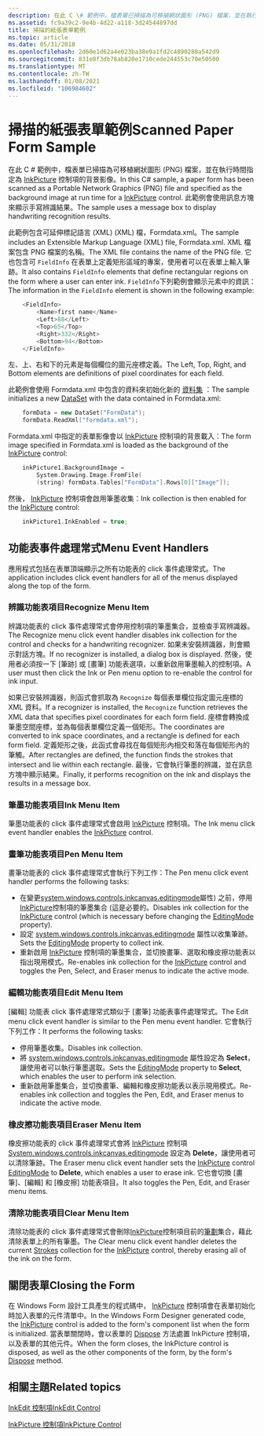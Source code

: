 ```yaml
---
description: 在此 C \# 範例中，檔表單已掃描為可移植網狀圖形 (PNG) 檔案，並在執行時間指定為 InkPicture 控制項的背景影像。 此範例會使用訊息方塊來顯示手寫辨識結果。
ms.assetid: fc9a39c2-9e4b-4d22-a118-3d24544897dd
title: 掃描的紙張表單範例
ms.topic: article
ms.date: 05/31/2018
ms.openlocfilehash: 2d60e1d62a4e023ba38e9a1fd2c4890288a542d9
ms.sourcegitcommit: 831e8f3db78ab820e1710cede244553c70e50500
ms.translationtype: MT
ms.contentlocale: zh-TW
ms.lasthandoff: 01/08/2021
ms.locfileid: "106984602"
---
```

# <a name="scanned-paper-form-sample"></a><span data-ttu-id="c5c98-104">掃描的紙張表單範例</span><span class="sxs-lookup"><span data-stu-id="c5c98-104">Scanned Paper Form Sample</span></span>

<span data-ttu-id="c5c98-105">在此 C \# 範例中，檔表單已掃描為可移植網狀圖形 (PNG) 檔案，並在執行時間指定為 [InkPicture](/previous-versions/aa514604(v=msdn.10)) 控制項的背景影像。</span><span class="sxs-lookup"><span data-stu-id="c5c98-105">In this C\# sample, a paper form has been scanned as a Portable Network Graphics (PNG) file and specified as the background image at run time for a [InkPicture](/previous-versions/aa514604(v=msdn.10)) control.</span></span> <span data-ttu-id="c5c98-106">此範例會使用訊息方塊來顯示手寫辨識結果。</span><span class="sxs-lookup"><span data-stu-id="c5c98-106">The sample uses a message box to display handwriting recognition results.</span></span>

<span data-ttu-id="c5c98-107">此範例包含可延伸標記語言 (XML)  (XML) 檔，Formdata.xml。</span><span class="sxs-lookup"><span data-stu-id="c5c98-107">The sample includes an Extensible Markup Language (XML) file, Formdata.xml.</span></span> <span data-ttu-id="c5c98-108">XML 檔案包含 PNG 檔案的名稱。</span><span class="sxs-lookup"><span data-stu-id="c5c98-108">The XML file contains the name of the PNG file.</span></span> <span data-ttu-id="c5c98-109">它也包含可 `FieldInfo` 在表單上定義矩形區域的專案，使用者可以在表單上輸入筆跡。</span><span class="sxs-lookup"><span data-stu-id="c5c98-109">It also contains `FieldInfo` elements that define rectangular regions on the form where a user can enter ink.</span></span> <span data-ttu-id="c5c98-110">`FieldInfo`下列範例會顯示元素中的資訊：</span><span class="sxs-lookup"><span data-stu-id="c5c98-110">The information in the `FieldInfo` element is shown in the following example:</span></span>


```C++
    <FieldInfo>
        <Name>first name</Name>
        <Left>88</Left>
        <Top>65</Top>
        <Right>332</Right>
        <Bottom>94</Bottom>
    </FieldInfo>
```



<span data-ttu-id="c5c98-111">左、上、右和下的元素是每個欄位的圖元座標定義。</span><span class="sxs-lookup"><span data-stu-id="c5c98-111">The Left, Top, Right, and Bottom elements are definitions of pixel coordinates for each field.</span></span>

<span data-ttu-id="c5c98-112">此範例會使用 Formdata.xml 中包含的資料來初始化新的 [資料集](/dotnet/api/system.data.dataset?view=netcore-3.1) ：</span><span class="sxs-lookup"><span data-stu-id="c5c98-112">The sample initializes a new [DataSet](/dotnet/api/system.data.dataset?view=netcore-3.1) with the data contained in Formdata.xml:</span></span>


```C++
    formData = new DataSet("FormData");
    formData.ReadXml("formdata.xml"); 
```



<span data-ttu-id="c5c98-113">Formdata.xml 中指定的表單影像會以 [InkPicture](/previous-versions/aa514604(v=msdn.10)) 控制項的背景載入：</span><span class="sxs-lookup"><span data-stu-id="c5c98-113">The form image specified in Formdata.xml is loaded as the background of the [InkPicture](/previous-versions/aa514604(v=msdn.10)) control:</span></span>


```C++
    inkPicture1.BackgroundImage = 
        System.Drawing.Image.FromFile(
        (string) formData.Tables["FormData"].Rows[0]["Image"]);
```



<span data-ttu-id="c5c98-114">然後， [InkPicture](/previous-versions/aa514604(v=msdn.10)) 控制項會啟用筆墨收集：</span><span class="sxs-lookup"><span data-stu-id="c5c98-114">Ink collection is then enabled for the [InkPicture](/previous-versions/aa514604(v=msdn.10)) control:</span></span>


```C++
    inkPicture1.InkEnabled = true;
```



## <a name="menu-event-handlers"></a><span data-ttu-id="c5c98-115">功能表事件處理常式</span><span class="sxs-lookup"><span data-stu-id="c5c98-115">Menu Event Handlers</span></span>

<span data-ttu-id="c5c98-116">應用程式包括在表單頂端顯示之所有功能表的 click 事件處理常式。</span><span class="sxs-lookup"><span data-stu-id="c5c98-116">The application includes click event handlers for all of the menus displayed along the top of the form.</span></span>

### <a name="recognize-menu-item"></a><span data-ttu-id="c5c98-117">辨識功能表項目</span><span class="sxs-lookup"><span data-stu-id="c5c98-117">Recognize Menu Item</span></span>

<span data-ttu-id="c5c98-118">辨識功能表的 click 事件處理常式會停用控制項的筆墨集合，並檢查手寫辨識器。</span><span class="sxs-lookup"><span data-stu-id="c5c98-118">The Recognize menu click event handler disables ink collection for the control and checks for a handwriting recognizer.</span></span> <span data-ttu-id="c5c98-119">如果未安裝辨識器，則會顯示對話方塊。</span><span class="sxs-lookup"><span data-stu-id="c5c98-119">If no recognizer is installed, a dialog box is displayed.</span></span> <span data-ttu-id="c5c98-120">然後，使用者必須按一下 [筆跡] 或 [畫筆] 功能表選項，以重新啟用筆墨輸入的控制項。</span><span class="sxs-lookup"><span data-stu-id="c5c98-120">A user must then click the Ink or Pen menu option to re-enable the control for ink input.</span></span>

<span data-ttu-id="c5c98-121">如果已安裝辨識器，則函式會抓取為 `Recognize` 每個表單欄位指定圖元座標的 XML 資料。</span><span class="sxs-lookup"><span data-stu-id="c5c98-121">If a recognizer is installed, the `Recognize` function retrieves the XML data that specifies pixel coordinates for each form field.</span></span> <span data-ttu-id="c5c98-122">座標會轉換成筆墨空間座標，並為每個表單欄位定義一個矩形。</span><span class="sxs-lookup"><span data-stu-id="c5c98-122">The coordinates are converted to ink space coordinates, and a rectangle is defined for each form field.</span></span> <span data-ttu-id="c5c98-123">定義矩形之後，此函式會尋找在每個矩形內相交和落在每個矩形內的筆觸。</span><span class="sxs-lookup"><span data-stu-id="c5c98-123">After rectangles are defined, the function finds the strokes that intersect and lie within each rectangle.</span></span> <span data-ttu-id="c5c98-124">最後，它會執行筆墨的辨識，並在訊息方塊中顯示結果。</span><span class="sxs-lookup"><span data-stu-id="c5c98-124">Finally, it performs recognition on the ink and displays the results in a message box.</span></span>

### <a name="ink-menu-item"></a><span data-ttu-id="c5c98-125">筆墨功能表項目</span><span class="sxs-lookup"><span data-stu-id="c5c98-125">Ink Menu Item</span></span>

<span data-ttu-id="c5c98-126">筆墨功能表的 click 事件處理常式會啟用 [InkPicture](/previous-versions/aa514604(v=msdn.10)) 控制項。</span><span class="sxs-lookup"><span data-stu-id="c5c98-126">The Ink menu click event handler enables the [InkPicture](/previous-versions/aa514604(v=msdn.10)) control.</span></span>

### <a name="pen-menu-item"></a><span data-ttu-id="c5c98-127">畫筆功能表項目</span><span class="sxs-lookup"><span data-stu-id="c5c98-127">Pen Menu Item</span></span>

<span data-ttu-id="c5c98-128">畫筆功能表的 click 事件處理常式會執行下列工作：</span><span class="sxs-lookup"><span data-stu-id="c5c98-128">The Pen menu click event handler performs the following tasks:</span></span>

-   <span data-ttu-id="c5c98-129">在變更[system.windows.controls.inkcanvas.editingmode](/previous-versions/ms582189(v=vs.100))屬性) 之前，停用[InkPicture](/previous-versions/aa514604(v=msdn.10))控制項的筆墨集合 (這是必要的。</span><span class="sxs-lookup"><span data-stu-id="c5c98-129">Disables ink collection for the [InkPicture](/previous-versions/aa514604(v=msdn.10)) control (which is necessary before changing the [EditingMode](/previous-versions/ms582189(v=vs.100)) property).</span></span>
-   <span data-ttu-id="c5c98-130">設定 [system.windows.controls.inkcanvas.editingmode](/previous-versions/ms582189(v=vs.100)) 屬性以收集筆跡。</span><span class="sxs-lookup"><span data-stu-id="c5c98-130">Sets the [EditingMode](/previous-versions/ms582189(v=vs.100)) property to collect ink.</span></span>
-   <span data-ttu-id="c5c98-131">重新啟用 [InkPicture](/previous-versions/aa514604(v=msdn.10)) 控制項的筆墨集合，並切換畫筆、選取和橡皮擦功能表以指出現用模式。</span><span class="sxs-lookup"><span data-stu-id="c5c98-131">Re-enables ink collection for the [InkPicture](/previous-versions/aa514604(v=msdn.10)) control and toggles the Pen, Select, and Eraser menus to indicate the active mode.</span></span>

### <a name="edit-menu-item"></a><span data-ttu-id="c5c98-132">編輯功能表項目</span><span class="sxs-lookup"><span data-stu-id="c5c98-132">Edit Menu Item</span></span>

<span data-ttu-id="c5c98-133">[編輯] 功能表 click 事件處理常式類似于 [畫筆] 功能表事件處理常式。</span><span class="sxs-lookup"><span data-stu-id="c5c98-133">The Edit menu click event handler is similar to the Pen menu event handler.</span></span> <span data-ttu-id="c5c98-134">它會執行下列工作：</span><span class="sxs-lookup"><span data-stu-id="c5c98-134">It performs the following tasks:</span></span>

-   <span data-ttu-id="c5c98-135">停用筆墨收集。</span><span class="sxs-lookup"><span data-stu-id="c5c98-135">Disables ink collection.</span></span>
-   <span data-ttu-id="c5c98-136">將 [system.windows.controls.inkcanvas.editingmode](/previous-versions/ms582189(v=vs.100)) 屬性設定為 **Select**，讓使用者可以執行筆墨選取。</span><span class="sxs-lookup"><span data-stu-id="c5c98-136">Sets the [EditingMode](/previous-versions/ms582189(v=vs.100)) property to **Select**, which enables the user to perform ink selection.</span></span>
-   <span data-ttu-id="c5c98-137">重新啟用筆墨集合，並切換畫筆、編輯和橡皮擦功能表以表示現用模式。</span><span class="sxs-lookup"><span data-stu-id="c5c98-137">Re-enables ink collection and toggles the Pen, Edit, and Eraser menus to indicate the active mode.</span></span>

### <a name="eraser-menu-item"></a><span data-ttu-id="c5c98-138">橡皮擦功能表項目</span><span class="sxs-lookup"><span data-stu-id="c5c98-138">Eraser Menu Item</span></span>

<span data-ttu-id="c5c98-139">橡皮擦功能表的 click 事件處理常式會將 [InkPicture](/previous-versions/aa514604(v=msdn.10)) 控制項 [System.windows.controls.inkcanvas.editingmode](/previous-versions/ms582189(v=vs.100)) 設定為 **Delete**，讓使用者可以清除筆跡。</span><span class="sxs-lookup"><span data-stu-id="c5c98-139">The Eraser menu click event handler sets the [InkPicture](/previous-versions/aa514604(v=msdn.10)) control [EditingMode](/previous-versions/ms582189(v=vs.100)) to **Delete**, which enables a user to erase ink.</span></span> <span data-ttu-id="c5c98-140">它也會切換 [畫筆]、[編輯] 和 [橡皮擦] 功能表項目。</span><span class="sxs-lookup"><span data-stu-id="c5c98-140">It also toggles the Pen, Edit, and Eraser menu items.</span></span>

### <a name="clear-menu-item"></a><span data-ttu-id="c5c98-141">清除功能表項目</span><span class="sxs-lookup"><span data-stu-id="c5c98-141">Clear Menu Item</span></span>

<span data-ttu-id="c5c98-142">清除功能表的 click 事件處理常式會刪除[InkPicture](/previous-versions/aa514604(v=msdn.10))控制項目前的[筆劃](/previous-versions/ms552701(v=vs.100))集合，藉此清除表單上的所有筆墨。</span><span class="sxs-lookup"><span data-stu-id="c5c98-142">The Clear menu click event handler deletes the current [Strokes](/previous-versions/ms552701(v=vs.100)) collection for the [InkPicture](/previous-versions/aa514604(v=msdn.10)) control, thereby erasing all of the ink on the form.</span></span>

## <a name="closing-the-form"></a><span data-ttu-id="c5c98-143">關閉表單</span><span class="sxs-lookup"><span data-stu-id="c5c98-143">Closing the Form</span></span>

<span data-ttu-id="c5c98-144">在 Windows Form 設計工具產生的程式碼中， [InkPicture](/previous-versions/aa514604(v=msdn.10)) 控制項會在表單初始化時加入表單的元件清單中。</span><span class="sxs-lookup"><span data-stu-id="c5c98-144">In the Windows Form Designer generated code, the [InkPicture](/previous-versions/aa514604(v=msdn.10)) control is added to the form's component list when the form is initialized.</span></span> <span data-ttu-id="c5c98-145">當表單關閉時，會以表單的 [Dispose](/dotnet/api/system.windows.forms.form.dispose?view=netcore-3.1) 方法處置 InkPicture 控制項，以及表單的其他元件。</span><span class="sxs-lookup"><span data-stu-id="c5c98-145">When the form closes, the InkPicture control is disposed, as well as the other components of the form, by the form's [Dispose](/dotnet/api/system.windows.forms.form.dispose?view=netcore-3.1) method.</span></span>

## <a name="related-topics"></a><span data-ttu-id="c5c98-146">相關主題</span><span class="sxs-lookup"><span data-stu-id="c5c98-146">Related topics</span></span>

<dl> <dt>

[<span data-ttu-id="c5c98-147">InkEdit 控制項</span><span class="sxs-lookup"><span data-stu-id="c5c98-147">InkEdit Control</span></span>](inkedit-control.md)
</dt> <dt>

[<span data-ttu-id="c5c98-148">InkPicture 控制項</span><span class="sxs-lookup"><span data-stu-id="c5c98-148">InkPicture Control</span></span>](inkpicture-control.md)
</dt> </dl>

 

 
